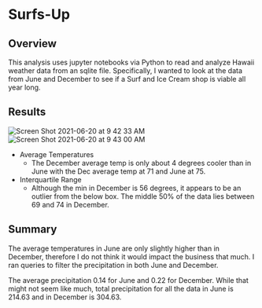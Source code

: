# Surfs-Up

## Overview
This analysis uses jupyter notebooks via Python to read and analyze Hawaii weather data from an sqlite file. Specifically, I wanted to look at the data from June and December to see if a Surf and Ice Cream shop is viable all year long. 

## Results 

![Screen Shot 2021-06-20 at 9 42 33 AM](https://user-images.githubusercontent.com/80648379/122683107-36a0b480-d1cb-11eb-9a25-f68877241c64.png) ![Screen Shot 2021-06-20 at 9 43 00 AM](https://user-images.githubusercontent.com/80648379/122683110-3accd200-d1cb-11eb-8763-7c91ca23bcec.png)


- Average Temperatures 
    - The December average temp is only about 4 degrees cooler than in June with the Dec average temp at 71 and June at 75.
- Interquartile Range
    - Although the min in December is 56 degrees, it appears to be an outlier from the below box. The middle 50% of the data lies between 69 and 74 in December. 

## Summary 
The average temperatures in June are only slightly higher than in December, therefore I do not think it would impact the business that much. I ran queries to filter the precipitation in both June and December. 

The average precipitation 0.14 for June and 0.22 for December. While that might not seem like much, total precipitation for all the data in June is 214.63 and in December is 304.63. 
